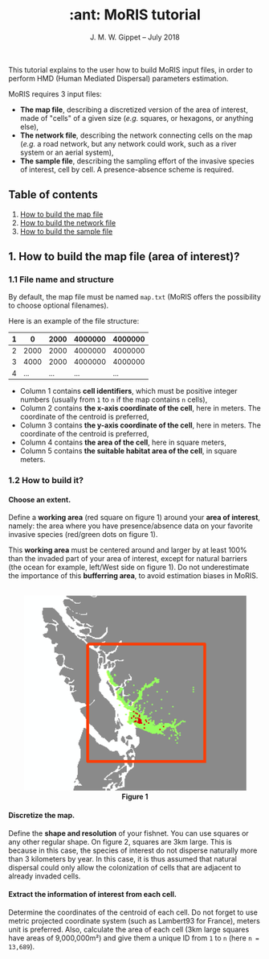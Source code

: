 <h1 align="center">:ant: MoRIS tutorial</h1>
<p align="center">
J. M. W. Gippet – July 2018
</p>

<br/>
<br/>
This tutorial explains to the user how to build MoRIS input files, in order to perform HMD (Human Mediated Dispersal) parameters estimation.

MoRIS requires 3 input files:
- <strong>The map file</strong>, describing a discretized version of the area of interest, made of "cells" of a given size (<em>e.g.</em> squares, or hexagons, or anything else),
- <strong>The network file</strong>, describing the network connecting cells on the map (<em>e.g.</em> a road network, but any network could work, such as a river system or an aerial system),
- <strong>The sample file</strong>, describing the sampling effort of the invasive species of interest, cell by cell. A presence-absence scheme is required.

## Table of contents
1. [How to build the map file](#map)
2. [How to build the network file](#network)
3. [How to build the sample file](#sample)

## 1. How to build the map file (area of interest)?<a name="map"></a>

### 1.1 File name and structure

By default, the map file must be named `map.txt` (MoRIS offers the possibility to choose optional filenames).

Here is an example of the file structure:

| 1 | 0    | 2000 | 4000000 | 4000000 |
|---|------|------|---------|---------|
| 2 | 2000 | 2000 | 4000000 | 4000000 |
| 3 | 4000 | 2000 | 4000000 | 4000000 |
| 4 | ...  | ...  | ...     | ...     |

- Column 1 contains <strong>cell identifiers</strong>, which must be positive integer numbers (usually from `1` to `n` if the map contains `n` cells),
- Column 2 contains <strong>the x-axis coordinate of the cell</strong>, here in meters. The coordinate of the centroid is preferred,
- Column 3 contains <strong>the y-axis coordinate of the cell</strong>, here in meters. The coordinate of the centroid is preferred,
- Column 4 contains <strong>the area of the cell</strong>, here in square meters,
- Column 5 contains <strong>the suitable habitat area of the cell</strong>, in square meters.

### 1.2 How to build it?

#### Choose an extent.
Define a <strong>working area</strong> (red square on figure 1) around your <strong>area of interest</strong>, namely: the area where you have presence/absence data on your favorite invasive species (red/green dots on figure 1).

This <strong>working area</strong> must be centered around and larger by at least 100% than the invaded part of your area of interest, except for natural barriers (the ocean for example, left/West side on figure 1). Do not underestimate the importance of this <strong>bufferring area</strong>, to avoid estimation biases in MoRIS.

<p align="center">
  <br/>
  <img src="tutorial_pics/map1.png">
  <br/>
  <strong>Figure 1</strong>
  <br/>
</p>

#### Discretize the map.
Define the <strong>shape and resolution</strong> of your fishnet. You can use squares or any other regular shape. On figure 2, squares are 3km large. This is because in this case, the species of interest do not disperse naturally more than 3 kilometers by year. In this case, it is thus assumed that natural dispersal could only allow the colonization of cells that are adjacent to already invaded cells.

#### Extract the information of interest from each cell.
Determine the coordinates of the centroid of each cell. Do not forget to use metric projected coordinate system (such as Lambert93 for France), meters unit is preferred. Also, calculate the area of each cell (3km large squares have areas of 9,000,000m²) and give them a unique ID from `1` to `n` (here `n = 13,689`).

